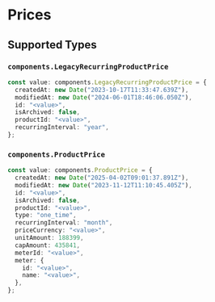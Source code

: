 # Prices


## Supported Types

### `components.LegacyRecurringProductPrice`

```typescript
const value: components.LegacyRecurringProductPrice = {
  createdAt: new Date("2023-10-17T11:33:47.639Z"),
  modifiedAt: new Date("2024-06-01T18:46:06.050Z"),
  id: "<value>",
  isArchived: false,
  productId: "<value>",
  recurringInterval: "year",
};
```

### `components.ProductPrice`

```typescript
const value: components.ProductPrice = {
  createdAt: new Date("2025-04-02T09:01:37.891Z"),
  modifiedAt: new Date("2023-11-12T11:10:45.405Z"),
  id: "<value>",
  isArchived: false,
  productId: "<value>",
  type: "one_time",
  recurringInterval: "month",
  priceCurrency: "<value>",
  unitAmount: 188399,
  capAmount: 435841,
  meterId: "<value>",
  meter: {
    id: "<value>",
    name: "<value>",
  },
};
```

